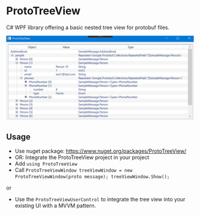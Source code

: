 # ProtoTreeView

C# WPF library offering a basic nested tree view for protobuf files.

![Screenshot of tree view](viewer_example.png)

## Usage
- Use nuget package: https://www.nuget.org/packages/ProtoTreeView/
- OR: Integrate the ProtoTreeView project in your project
- Add `using ProtoTreeView`
- Call `ProtoTreeViewWindow treeViewWindow = new ProtoTreeViewWindow(proto message); treeViewWindow.Show();`

or 

- Use the `ProtoTreeViewUserControl` to integrate the tree view into your existing UI with a MVVM pattern.
